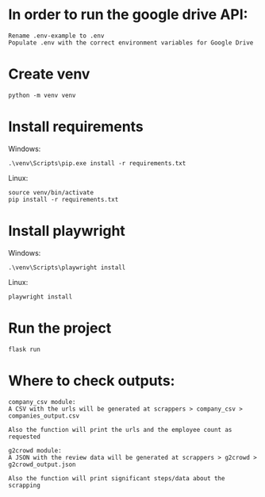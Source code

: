 # In order to run the google drive API:

```
Rename .env-example to .env
Populate .env with the correct environment variables for Google Drive

```

# Create venv

```
python -m venv venv
```

# Install requirements

Windows:

```
.\venv\Scripts\pip.exe install -r requirements.txt
```

Linux:

```
source venv/bin/activate
pip install -r requirements.txt
```

# Install playwright

Windows:

```
.\venv\Scripts\playwright install
```

Linux:

```
playwright install
```

# Run the project

```
flask run
```

# Where to check outputs:

```
company_csv module:
A CSV with the urls will be generated at scrappers > company_csv > companies_output.csv

Also the function will print the urls and the employee count as requested
```

```
g2crowd module:
A JSON with the review data will be generated at scrappers > g2crowd > g2crowd_output.json

Also the function will print significant steps/data about the scrapping
```
